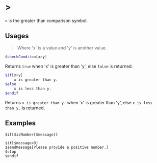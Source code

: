 # >
`>` is the greater than comparison symbol.

## Usages
> Where 'x' is a value and 'y' is another value.

```php
$checkConditon[x>y]
```
Returns `true` when 'x' is greater than 'y', else `false` is returned.

```php
$if[x>y]
	x is greater than y.
$else
	x is less than y.
$endif
```
Returns `x is greater than y.` when 'x' is greater than 'y', else `x is less than y.` is returned.


## Examples
```
$if[$isNumber[$message]]

$if[$message<0]
$sendMessage[Please provide a positive number.]
$stop
$endif